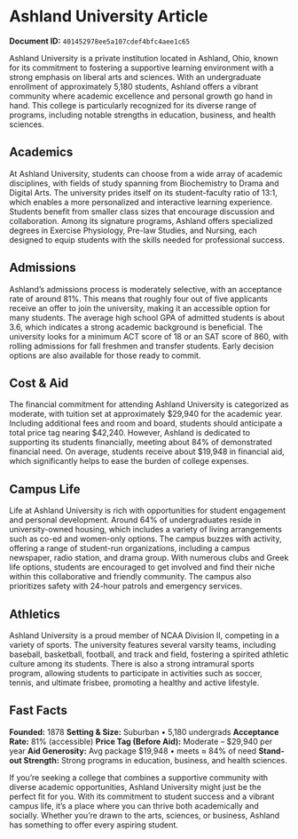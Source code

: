 # Ashland University Article

**Document ID:** `401452978ee5a107cdef4bfc4aee1c65`

Ashland University is a private institution located in Ashland, Ohio, known for its commitment to fostering a supportive learning environment with a strong emphasis on liberal arts and sciences. With an undergraduate enrollment of approximately 5,180 students, Ashland offers a vibrant community where academic excellence and personal growth go hand in hand. This college is particularly recognized for its diverse range of programs, including notable strengths in education, business, and health sciences.

## Academics
At Ashland University, students can choose from a wide array of academic disciplines, with fields of study spanning from Biochemistry to Drama and Digital Arts. The university prides itself on its student-faculty ratio of 13:1, which enables a more personalized and interactive learning experience. Students benefit from smaller class sizes that encourage discussion and collaboration. Among its signature programs, Ashland offers specialized degrees in Exercise Physiology, Pre-law Studies, and Nursing, each designed to equip students with the skills needed for professional success.

## Admissions
Ashland’s admissions process is moderately selective, with an acceptance rate of around 81%. This means that roughly four out of five applicants receive an offer to join the university, making it an accessible option for many students. The average high school GPA of admitted students is about 3.6, which indicates a strong academic background is beneficial. The university looks for a minimum ACT score of 18 or an SAT score of 860, with rolling admissions for fall freshmen and transfer students. Early decision options are also available for those ready to commit.

## Cost & Aid
The financial commitment for attending Ashland University is categorized as moderate, with tuition set at approximately $29,940 for the academic year. Including additional fees and room and board, students should anticipate a total price tag nearing $42,240. However, Ashland is dedicated to supporting its students financially, meeting about 84% of demonstrated financial need. On average, students receive about $19,948 in financial aid, which significantly helps to ease the burden of college expenses.

## Campus Life
Life at Ashland University is rich with opportunities for student engagement and personal development. Around 64% of undergraduates reside in university-owned housing, which includes a variety of living arrangements such as co-ed and women-only options. The campus buzzes with activity, offering a range of student-run organizations, including a campus newspaper, radio station, and drama group. With numerous clubs and Greek life options, students are encouraged to get involved and find their niche within this collaborative and friendly community. The campus also prioritizes safety with 24-hour patrols and emergency services.

## Athletics
Ashland University is a proud member of NCAA Division II, competing in a variety of sports. The university features several varsity teams, including baseball, basketball, football, and track and field, fostering a spirited athletic culture among its students. There is also a strong intramural sports program, allowing students to participate in activities such as soccer, tennis, and ultimate frisbee, promoting a healthy and active lifestyle.

## Fast Facts
**Founded:** 1878
**Setting & Size:** Suburban • 5,180 undergrads
**Acceptance Rate:** 81% (accessible)
**Price Tag (Before Aid):** Moderate – $29,940 per year
**Aid Generosity:** Avg package $19,948 • meets ≈ 84% of need
**Stand-out Strength:** Strong programs in education, business, and health sciences.

If you’re seeking a college that combines a supportive community with diverse academic opportunities, Ashland University might just be the perfect fit for you. With its commitment to student success and a vibrant campus life, it’s a place where you can thrive both academically and socially. Whether you’re drawn to the arts, sciences, or business, Ashland has something to offer every aspiring student.
